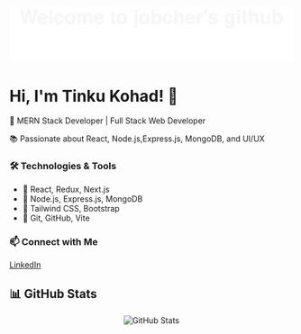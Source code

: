<p align="center">
  <img src="https://raw.githubusercontent.com/BEPb/BEPb/5c63fa170d1cbbb0b1974f05a3dbe6aca3f5b7f3/assets/Bottom_up.svg" alt="Tinku Kohad - MERN Stack Developer">
</p>



# Hi, I'm Tinku Kohad! 👋

🚀 MERN Stack Developer | Full Stack Web Developer  

📚 Passionate about React, Node.js,Express.js, MongoDB, and UI/UX  

### 🛠️ Technologies & Tools  
- 🔹 React, Redux, Next.js  
- 🔹 Node.js, Express.js, MongoDB  
- 🔹 Tailwind CSS, Bootstrap  
- 🔹 Git, GitHub, Vite  

### 📫 Connect with Me  
[LinkedIn](www.linkedin.com/in/tinku-kohad-1a1367255) 

## 📊 GitHub Stats
<p align="center">
  <img src="https://github-readme-stats.vercel.app/api?username=kohadtinku&show_icons=true&theme=radical" alt="GitHub Stats">
</p>
